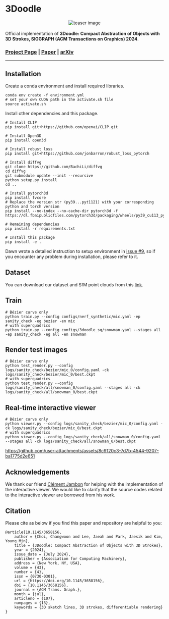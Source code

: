 # 3Doodle
<div style="text-align:center">
<img src="assets/teaser.jpg" alt="teaser image"/>
</div>
<br/>
Official implementation of <b>3Doodle: Compact Abstraction of Objects with 3D Strokes, SIGGRAPH (ACM Transactions on Graphics) 2024</b>.

### [Project Page](https://changwoonchoi.github.io/3Doodle) | [Paper](https://dl.acm.org/doi/10.1145/3658156) | [arXiv](https://arxiv.org/abs/2402.03690)
___
## Installation
Create a conda environment and install required libraries.
```
conda env create -f environment.yml
# set your own CUDA path in the activate.sh file
source activate.sh
```

Install other dependencies and this package.
```
# Install CLIP
pip install git+https://github.com/openai/CLIP.git

# Install Open3D
pip install open3d

# Install robust loss
pip install git+https://github.com/jonbarron/robust_loss_pytorch

# Install diffvg
git clone https://github.com/BachiLi/diffvg
cd diffvg
git submodule update --init --recursive
python setup.py install
cd ..

# Install pytorch3d
pip install fvcore
# Replace the version str (py39...pyt1121) with your corresponding python and torch version
pip install --no-index --no-cache-dir pytorch3d -f https://dl.fbaipublicfiles.com/pytorch3d/packaging/wheels/py39_cu113_pyt1121/download.html

# Remaining dependencies
pip install -r requirements.txt

# Install this package
pip install -e .
```

Dawn wrote a detailed instruction to setup environment in [issue #9](https://github.com/changwoonchoi/3Doodle/issues/9), so if you encounter any problem during installation, please refer to it.

## Dataset
You can download our dataset and SfM point clouds from this [link](https://drive.google.com/drive/folders/1tTVVd78TAJIT6GJcfrfKIWN_EyR92FmZ).


## Train
```
# Bézier curve only
python train.py --config configs/nerf_synthetic/mic.yaml -ep sanity_check -eg bezier -en mic
# with superquadrics
python train.py --config configs/3doodle_sq/snowman.yaml --stages all -ep sanity_check -eg all -en snowman
```

## Render test images
```
# Bézier curve only
python test_render.py --config logs/sanity_check/bezier/mic_0/config.yaml -ck logs/sanity_check/bezier/mic_0/best.ckpt
# with superquadrics
python test_render.py --config logs/sanity_check/all/snowman_0/config.yaml --stages all -ck logs/sanity_check/all/snowman_0/best.ckpt
```

## Real-time interactive viewer
```
# Bézier curve only
python viewer.py --config logs/sanity_check/bezier/mic_0/config.yaml -ck logs/sanity_check/bezier/mic_0/best.ckpt
# with superquadrics
python viewer.py --config logs/sanity_check/all/snowman_0/config.yaml --stages all -ck logs/sanity_check/all/snowman_0/best.ckpt
```


https://github.com/user-attachments/assets/8c9120c3-7d7b-4544-9207-ba1775d2e651




## Acknowledgements
We thank our friend [Clément Jambon](https://clementjambon.github.io/) for helping with the implementation of the interactive viewer. We would like to clarify that the source codes related to the interactive viewer are borrowed from his work.

## Citation
Please cite as below if you find this paper and repository are helpful to you:
```
@article{10.1145/3658156,
    author = {Choi, Changwoon and Lee, Jaeah and Park, Jaesik and Kim, Young Min},
    title = {3Doodle: Compact Abstraction of Objects with 3D Strokes},
    year = {2024},
    issue_date = {July 2024},
    publisher = {Association for Computing Machinery},
    address = {New York, NY, USA},
    volume = {43},
    number = {4},
    issn = {0730-0301},
    url = {https://doi.org/10.1145/3658156},
    doi = {10.1145/3658156},
    journal = {ACM Trans. Graph.},
    month = {jul},
    articleno = {107},
    numpages = {13},
    keywords = {3D sketch lines, 3D strokes, differentiable rendering}
}
          
```
